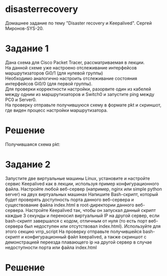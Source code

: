# disasterrecovery
Домашнее задание по тему "Disaster recovery и Keepalived". Сергей Миронов-SYS-20.

# Задание 1  
Дана схема для Cisco Packet Tracer, рассматриваемая в лекции.  
На данной схеме уже настроено отслеживание интерфейсов маршрутизаторов Gi0/1 (для нулевой группы)  
Необходимо аналогично настроить отслеживание состояния интерфейсов Gi0/0 (для первой группы).  
Для проверки корректности настройки, разорвите один из кабелей между одним из маршрутизаторов и Switch0 и запустите ping между PC0 и Server0.  
На проверку отправьте получившуюся схему в формате pkt и скриншот, где виден процесс настройки маршрутизатора.  

# Решение  

Получившаяся схема pkt:


# Задание 2
Запустите две виртуальные машины Linux, установите и настройте сервис Keepalived как в лекции, используя пример конфигурационного файла.
Настройте любой веб-сервер (например, nginx или simple python server) на двух виртуальных машинах
Напишите Bash-скрипт, который будет проверять доступность порта данного веб-сервера и существование файла index.html в root-директории данного веб-сервера.
Настройте Keepalived так, чтобы он запускал данный скрипт каждые 3 секунды и переносил виртуальный IP на другой сервер, если bash-скрипт завершался с кодом, отличным от нуля (то есть порт веб-сервера был недоступен или отсутствовал index.html). Используйте для этого секцию vrrp_script
На проверку отправьте получившейся bash-скрипт и конфигурационный файл keepalived, а также скриншот с демонстрацией переезда плавающего ip на другой сервер в случае недоступности порта или файла index.html

# Решение

